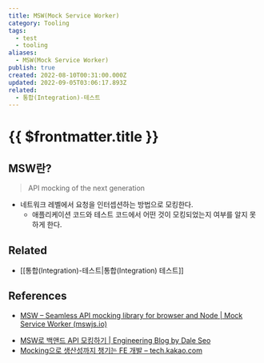 ```yaml
---
title: MSW(Mock Service Worker)
category: Tooling
tags:
  - test
  - tooling
aliases:
  - MSW(Mock Service Worker)
publish: true
created: 2022-08-10T00:31:00.000Z
updated: 2022-09-05T03:06:17.893Z
related:
  - 통합(Integration)-테스트
---
```


# {{ $frontmatter.title }}

## MSW란?

> API mocking of the next generation

- 네트워크 레벨에서 요청을 인터셉션하는 방법으로 모킹한다.
  - 애플리케이션 코드와 테스트 코드에서 어떤 것이 모킹되었는지 여부를 알지 못하게 한다.

## Related

- [[통합(Integration)-테스트|통합(Integration) 테스트]]

## References

- [MSW – Seamless API mocking library for browser and Node | Mock Service Worker (mswjs.io)](https://mswjs.io/)
<!-- @case-police-ignore Seo -->
- [MSW로 백앤드 API 모킹하기 | Engineering Blog by Dale Seo](https://www.daleseo.com/mock-service-worker/)
- [Mocking으로 생산성까지 챙기는 FE 개발 – tech.kakao.com](https://tech.kakao.com/2021/09/29/mocking-fe/)
